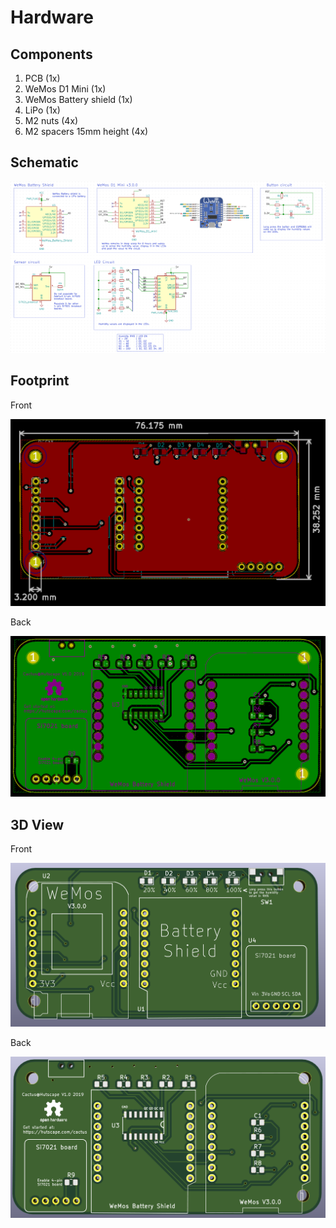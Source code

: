 # Hardware

## Components

1. PCB (1x)
1. WeMos D1 Mini (1x)
1. WeMos Battery shield (1x)
1. LiPo (1x)
1. M2 nuts (4x)
1. M2 spacers 15mm height (4x)

## Schematic

![](images/schematic.png)

## Footprint

Front

![](images/footprint-front.png)

Back

![](images/footprint-back.png)

## 3D View

Front

![](images/3dview-front.png)

Back

![](images/3dview-back.png)
